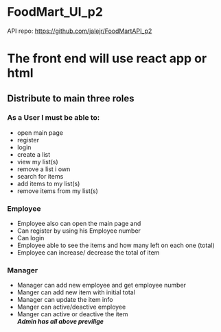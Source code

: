 # FoodMart_UI_p2

API repo: https://github.com/jalejr/FoodMartAPI_p2

# The front end will use react app or html
## Distribute to main three roles
### As a User I must be able to:
- open main page 
- register
- login
- create a list
- view my list(s)
- remove a list i own
- search for items
- add items to my list(s) 
- remove items from my list(s)
### Employee
- Employee also can open the main page and
- Can register by using his Employee number
- Can login
- Employee able to see the items and how many left on each one (total)
- Employee can increase/ decrease the total of item
### Manager
- Manager can add new employee and get employee number
- Manger can add new item with initial total
- Manager can update the item info
- Manger can active/deactive employee
- Manger can active or deactive the item  
***Admin has all above previlige***

